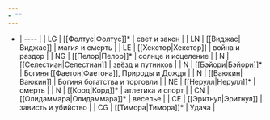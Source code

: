 ```yaml
---
- ""
---
```

- | ---- |
| LG | [[Фолтус|Фолтус]]* | свет и закон |
| LN | [[Виджас|Виджас]] | магия и смерть |
| LE | [[Хекстор|Хекстор]] | война и раздор |
| NG | [[Пелор|Пелор]]* | солнце и исцеление |
| N | [[Селестиан|Селестиан]] | звёзд и путников |
| N | [[Бэйори|Бэйори]]* | Богиня [[Фаетон\|Фаетона]], Природы и Дождя |
| N | [[Ваюкин|Ваюкин]] | Богиня богатства и торговли |
| NE | [[Нерулл|Нерулл]]* | смерть |
| N | [[Корд|Корд]]* | атлетика и спорт |
| CN | [[Олидаммара|Олидаммара]]* | веселье |
| CE | [[Эритнул|Эритнул]] | зависть и убийство |
| CG | [[Тимора|Тимора]]* | Удача |

